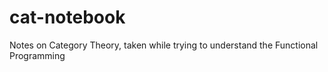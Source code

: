 # cat-notebook
Notes on Category Theory, taken while trying to understand the Functional Programming
